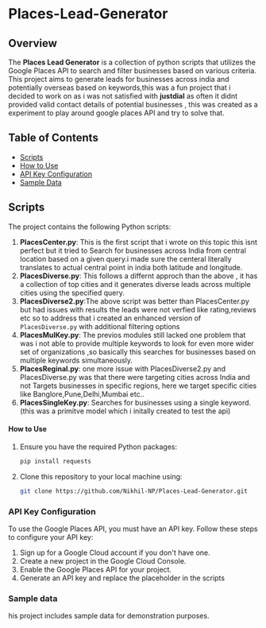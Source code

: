 # Places-Lead-Generator
## Overview
The **Places Lead Generator** is a collection of python scripts  that utilizes the Google Places API to search and  filter businesses based on various criteria. This project   aims to generate leads for businesses across india and potentially overseas  based on keywords,this was a fun project that i decided to work on as i was not satisfied with **justdial** as often  it didnt provided valid contact details of potential businesses , this was created as a experiment to play around google places API and try to solve that.


## Table of Contents
- [Scripts](#scripts)
- [How to Use](#how-to-use)
- [API Key Configuration](#api-key-configuration)
- [Sample Data](#sample-data)


## Scripts
The project contains the following Python scripts:

1. **PlacesCenter.py**: This is the first script that i wrote on this topic this isnt perfect but it tried to Search for businesses  across India  from central location based on a given query.i made sure the centeral literally translates to actual central point in india both latitude and longitude.
2. **PlacesDiverse.py**: This follows a differnt approch than the above , it has a collection of top cities and it generates diverse leads across multiple cities using the specified query.
3. **PlacesDiverse2.py**:The above script was better than PlacesCenter.py but had issues with results the leads were not verfied like rating,reviews etc so to address that i created an enhanced version of `PlacesDiverse.py` with additional filtering options 
4. **PlacesMulKey.py**: The previos modules still lacked one problem that was i not able to provide multiple keywords to look for even more wider set of organizations ,so basically this searches for businesses based on multiple keywords simultaneously.
5. **PlacesReginal.py**: one more issue with PlacesDiverse2.py and PlacesDiverse.py was that there were targeting cities across India and not  Targets businesses in specific regions, here we target specific cities  like Banglore,Pune,Delhi,Mumbai etc..
6. **PlacesSingleKey.py**: Searches for businesses using a single keyword.(this was a primitve model which i initally created to test the api)

#### How to Use
1. Ensure you have the required Python packages:
   ```bash
   pip install requests

2. Clone this repository to your local machine using:
   ```bash
   git clone https://github.com/Nikhil-NP/Places-Lead-Generator.git


### API Key Configuration
To use the Google Places API, you must have an API key. Follow these steps to configure your API key:

1. Sign up for a Google Cloud account if you don't have one.
2. Create a new project in the Google Cloud Console.
3. Enable the Google Places API for your project.
4. Generate an API key and replace the placeholder in the scripts


### Sample data 
his project includes sample data for demonstration purposes.
